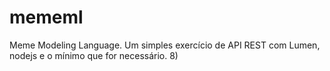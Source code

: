# mememl

Meme Modeling Language.
Um simples exercício de API REST com Lumen, nodejs e o mínimo que for necessário.
8)
